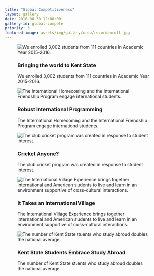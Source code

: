 ```yaml
---
title: "Global Competitiveness"
layout: gallery
date: 2016-08-30 12:00:00
gallery-id: global-compete
priority: 3
featured-image: assets/img/gallery/crop/recordenroll.jpg
---
```


<figure class="gallery__item">
	<img class="gallery__item__image" src="{{ site.url }}/assets/img/gallery/crop/recordenroll.jpg" alt="We enrolled 3,002 students from 111 countries in Academic Year 2015-2016." />
	<figcaption>
		<h3 class="gallery-caption__title">Bringing the world to Kent State</h3>
		<p class="gallery-caption__description">We enrolled 3,002 students from 111 countries in Academic Year 2015-2016.</p>
	</figcaption>
</figure>
<figure class="gallery__item">
	<img class="gallery__item__image" src="{{ site.url }}/assets/img/gallery/crop/homecoming.jpg" alt="The International Homecoming and the International Friendship Program engage international students." />
	<figcaption>
		<h3 class="gallery-caption__title">Robust International Programming</h3>
		<p class="gallery-caption__description">The International Homecoming and the International Friendship Program engage international students.</p>
	</figcaption>
	</figure>
<figure class="gallery__item">
		<img class="gallery__item__image" src="{{ site.url }}/assets/img/gallery/crop/cricket2.jpg" alt="The club cricket program was created in response to student interest." />
		<figcaption>
			<h3 class="gallery-caption__title">Cricket Anyone?</h3>
			<p class="gallery-caption__description">The club cricket program was created in response to student interest.</p>
		</figcaption>
	</figure>
<figure class="gallery__item">
		<img class="gallery__item__image" src="{{ site.url }}/assets/img/gallery/crop/villiage.jpg" alt="The International Village Experience brings together international and American students to live and learn in an environment supportive of cross-cultural interactions." />
		<figcaption>
			<h3 class="gallery-caption__title">It Takes an International Village</h3>
			<p class="gallery-caption__description">The International Village Experience brings together international and American students to live and learn in an environment supportive of cross-cultural interactions.</p>
		</figcaption>
	</figure>
<figure class="gallery__item">
		<img class="gallery__item__image" src="{{ site.url }}/assets/img/gallery/crop/missing.JPG" alt="The number of Kent State stuents who study abroud doubles the national average." />
		<figcaption>
			<h3 class="gallery-caption__title">Kent State Students Embrace Study Abroad</h3>
			<p class="gallery-caption__description">The number of Kent State stuents who study abroud doubles the national average.</p>
		</figcaption>
</figure>
